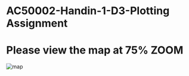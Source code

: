 # AC50002-Handin-1-D3-Plotting Assignment
# Please view the map at 75% ZOOM
![map](https://github.com/user-attachments/assets/bfb4c83c-001f-4211-915a-e86a4f271bf6)
